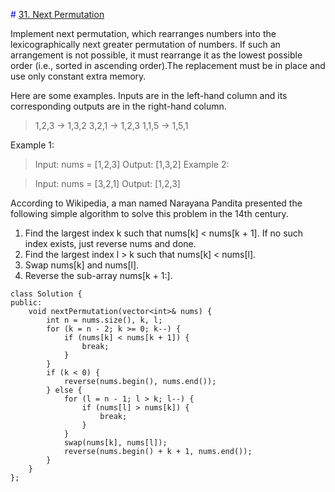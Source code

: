 <span style="color: blue;"> # [31. Next Permutation](https://leetcode.com/problems/next-permutation/)</span>

Implement next permutation, which rearranges numbers into the lexicographically next greater permutation of numbers.
If such an arrangement is not possible, it must rearrange it as the lowest possible order (i.e., sorted in ascending order).The replacement must be in place and use only constant extra memory.

Here are some examples. Inputs are in the left-hand column and its corresponding outputs are in the right-hand column.

>1,2,3 → 1,3,2
>3,2,1 → 1,2,3
>1,1,5 → 1,5,1

Example 1:

>Input: nums = [1,2,3]
Output: [1,3,2]
Example 2:

>Input: nums = [3,2,1]
Output: [1,2,3]

According to Wikipedia, a man named Narayana Pandita presented the following simple algorithm to solve this problem in the 14th century.

1. Find the largest index k such that nums[k] < nums[k + 1]. If no such index exists, just reverse nums and done.
2. Find the largest index l > k such that nums[k] < nums[l].
3. Swap nums[k] and nums[l].
4. Reverse the sub-array nums[k + 1:].

```
class Solution {
public:
    void nextPermutation(vector<int>& nums) {
    	int n = nums.size(), k, l;
    	for (k = n - 2; k >= 0; k--) {
            if (nums[k] < nums[k + 1]) {
                break;
            }
        }
    	if (k < 0) {
    	    reverse(nums.begin(), nums.end());
    	} else {
    	    for (l = n - 1; l > k; l--) {
                if (nums[l] > nums[k]) {
                    break;
                }
            } 
    	    swap(nums[k], nums[l]);
    	    reverse(nums.begin() + k + 1, nums.end());
        }
    }
}; 
```